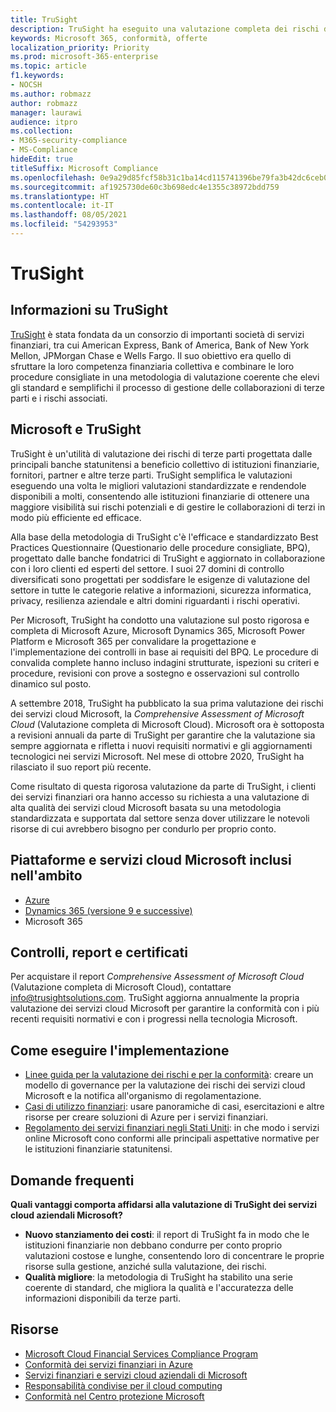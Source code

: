 ```yaml
---
title: TruSight
description: TruSight ha eseguito una valutazione completa dei rischi dei servizi cloud Microsoft progettata per soddisfare i rigorosi requisiti dei clienti dei servizi finanziari.
keywords: Microsoft 365, conformità, offerte
localization_priority: Priority
ms.prod: microsoft-365-enterprise
ms.topic: article
f1.keywords:
- NOCSH
ms.author: robmazz
author: robmazz
manager: laurawi
audience: itpro
ms.collection:
- M365-security-compliance
- MS-Compliance
hideEdit: true
titleSuffix: Microsoft Compliance
ms.openlocfilehash: 0e9a29d85fcf58b31c1ba14cd115741396be79fa3b42dc6ceb09e262845376fb
ms.sourcegitcommit: af1925730de60c3b698edc4e1355c38972bdd759
ms.translationtype: HT
ms.contentlocale: it-IT
ms.lasthandoff: 08/05/2021
ms.locfileid: "54293953"
---
```

# <a name="trusight"></a>TruSight

## <a name="about-trusight"></a>Informazioni su TruSight

[TruSight](https://trusightsolutions.com/) è stata fondata da un consorzio di importanti società di servizi finanziari, tra cui American Express, Bank of America, Bank of New York Mellon, JPMorgan Chase e Wells Fargo. Il suo obiettivo era quello di sfruttare la loro competenza finanziaria collettiva e combinare le loro procedure consigliate in una metodologia di valutazione coerente che elevi gli standard e semplifichi il processo di gestione delle collaborazioni di terze parti e i rischi associati.

## <a name="microsoft-and-trusight"></a>Microsoft e TruSight

TruSight è un'utilità di valutazione dei rischi di terze parti progettata dalle principali banche statunitensi a beneficio collettivo di istituzioni finanziarie, fornitori, partner e altre terze parti. TruSight semplifica le valutazioni eseguendo una volta le migliori valutazioni standardizzate e rendendole disponibili a molti, consentendo alle istituzioni finanziarie di ottenere una maggiore visibilità sui rischi potenziali e di gestire le collaborazioni di terzi in modo più efficiente ed efficace.

Alla base della metodologia di TruSight c'è l'efficace e standardizzato Best Practices Questionnaire (Questionario delle procedure consigliate, BPQ), progettato dalle banche fondatrici di TruSight e aggiornato in collaborazione con i loro clienti ed esperti del settore. I suoi 27 domini di controllo diversificati sono progettati per soddisfare le esigenze di valutazione del settore in tutte le categorie relative a informazioni, sicurezza informatica, privacy, resilienza aziendale e altri domini riguardanti i rischi operativi.

Per Microsoft, TruSight ha condotto una valutazione sul posto rigorosa e completa di Microsoft Azure, Microsoft Dynamics 365, Microsoft Power Platform e Microsoft 365 per convalidare la progettazione e l'implementazione dei controlli in base ai requisiti del BPQ. Le procedure di convalida complete hanno incluso indagini strutturate, ispezioni su criteri e procedure, revisioni con prove a sostegno e osservazioni sul controllo dinamico sul posto.

A settembre 2018, TruSight ha pubblicato la sua prima valutazione dei rischi dei servizi cloud Microsoft, la *Comprehensive Assessment of Microsoft Cloud* (Valutazione completa di Microsoft Cloud). Microsoft ora è sottoposta a revisioni annuali da parte di TruSight per garantire che la valutazione sia sempre aggiornata e rifletta i nuovi requisiti normativi e gli aggiornamenti tecnologici nei servizi Microsoft. Nel mese di ottobre 2020, TruSight ha rilasciato il suo report più recente.

Come risultato di questa rigorosa valutazione da parte di TruSight, i clienti dei servizi finanziari ora hanno accesso su richiesta a una valutazione di alta qualità dei servizi cloud Microsoft basata su una metodologia standardizzata e supportata dal settore senza dover utilizzare le notevoli risorse di cui avrebbero bisogno per condurlo per proprio conto.

## <a name="microsoft-in-scope-cloud-platforms--services"></a>Piattaforme e servizi cloud Microsoft inclusi nell'ambito

- [Azure](https://aka.ms/AzureCompliance)
- [Dynamics 365 (versione 9 e successive)](https://aka.ms/d365-compliance-list)
- Microsoft 365

## <a name="audits-reports-and-certificates"></a>Controlli, report e certificati

Per acquistare il report *Comprehensive Assessment of Microsoft Cloud* (Valutazione completa di Microsoft Cloud), contattare info@trusightsolutions.com. TruSight aggiorna annualmente la propria valutazione dei servizi cloud Microsoft per garantire la conformità con i più recenti requisiti normativi e con i progressi nella tecnologia Microsoft.

## <a name="how-to-implement"></a>Come eseguire l'implementazione

- [Linee guida per la valutazione dei rischi e per la conformità](https://aka.ms/RiskGovernanceGuide): creare un modello di governance per la valutazione dei rischi dei servizi cloud Microsoft e la notifica all'organismo di regolamentazione.
- [Casi di utilizzo finanziari](/azure/industry/financial/): usare panoramiche di casi, esercitazioni e altre risorse per creare soluzioni di Azure per i servizi finanziari.
- [Regolamento dei servizi finanziari negli Stati Uniti](https://aka.ms/FinServ-Guide-US): in che modo i servizi online Microsoft cono conformi alle principali aspettative normative per le istituzioni finanziarie statunitensi.

## <a name="frequently-asked-questions"></a>Domande frequenti

**Quali vantaggi comporta affidarsi alla valutazione di TruSight dei servizi cloud aziendali Microsoft?**

- **Nuovo stanziamento dei costi**: il report di TruSight fa in modo che le istituzioni finanziarie non debbano condurre per conto proprio valutazioni costose e lunghe, consentendo loro di concentrare le proprie risorse sulla gestione, anziché sulla valutazione, dei rischi.
- **Qualità migliore**: la metodologia di TruSight ha stabilito una serie coerente di standard, che migliora la qualità e l'accuratezza delle informazioni disponibili da terze parti.

## <a name="resources"></a>Risorse

- [Microsoft Cloud Financial Services Compliance Program](https://aka.ms/FSCP-Print)
- [Conformità dei servizi finanziari in Azure](https://aka.ms/FinServ-Compliance-Azure)
- [Servizi finanziari e servizi cloud aziendali di Microsoft](https://aka.ms/FinServ-Compliance)
- [Responsabilità condivise per il cloud computing](https://aka.ms/sharedresponsibility)
- [Conformità nel Centro protezione Microsoft](https://www.microsoft.com/trust-center/compliance/compliance-overview)

